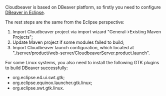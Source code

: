 Cloudbeaver is based on DBeaver platform, so firstly you need to configure [DBeaver in Eclipse](https://github.com/dbeaver/dbeaver/wiki/Develop-in-Eclipse).  

The rest steps are the same from the Eclipse perspective:
1. Import Cloudbeaver project via import wizard "General->Existing Maven Projects";
2. Update Maven project if some modules failed to build;
3. Import Cloudbeaver launch configuration, which located at "./server/product/web-server/CloudbeaverServer.product.launch".

For some Linux systems, you also need to install the following GTK plugins to build DBeaver successfully:
- org.eclipse.e4.ui.swt.gtk;
- org.eclipse.equinox.launcher.gtk.linux;
- org.eclipse.swt.gtk.linux.
